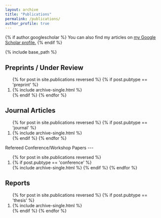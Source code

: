 ```yaml
---
layout: archive
title: "Publications"
permalink: /publications/
author_profile: true
---
```


{% if author.googlescholar %}
  You can also find my articles on <u><a href="{{author.googlescholar}}">my Google Scholar profile</a>.</u>
{% endif %}

{% include base_path %}

Preprints / Under Review
---
<ol>
{% for post in site.publications reversed %}
  {% if post.pubtype == 'preprint' %}
      <li> {% include archive-single.html %} </li>
  {% endif %}
{% endfor %}
</ol>


Journal Articles
---
<ol>
{% for post in site.publications reversed %}
  {% if post.pubtype == 'journal' %}
     <li> {% include archive-single.html %} </li>
  {% endif %}
{% endfor %}
</ol>
Refereed Conference/Workshop Papers
---
<ol>
{% for post in site.publications reversed %}
  <li> {% if post.pubtype == 'conference' %} </li>
      {% include archive-single.html %}
  {% endif %}
{% endfor %}
</ol>

Reports
---
<ol>
{% for post in site.publications reversed %}
  {% if post.pubtype == 'thesis' %}
   <li>   {% include archive-single.html %} </li>
  {% endif %}
{% endfor %}
</ol>
